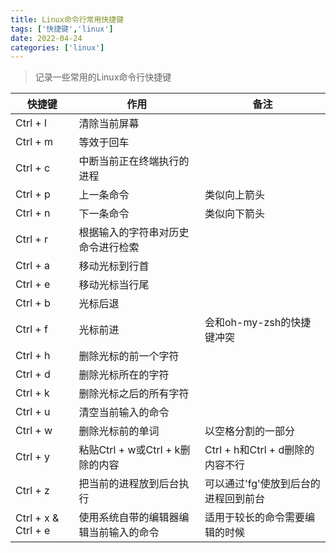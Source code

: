 ```yaml
---
title: Linux命令行常用快捷键
tags: ['快捷键','linux']
date: 2022-04-24
categories: ['linux']
---
```

> 记录一些常用的Linux命令行快捷键

<!--more-->

|快捷键|作用|备注|
|---|---|---|
|Ctrl + l|清除当前屏幕||
|Ctrl + m|等效于回车||
|Ctrl + c|中断当前正在终端执行的进程||
|Ctrl + p|上一条命令|类似向上箭头|
|Ctrl + n|下一条命令|类似向下箭头|
|Ctrl + r|根据输入的字符串对历史命令进行检索||
|Ctrl + a|移动光标到行首||
|Ctrl + e|移动光标当行尾||
|Ctrl + b|光标后退||
|Ctrl + f|光标前进|会和oh-my-zsh的快捷键冲突|
|Ctrl + h|删除光标的前一个字符||
|Ctrl + d|删除光标所在的字符||
|Ctrl + k|删除光标之后的所有字符||
|Ctrl + u|清空当前输入的命令||
|Ctrl + w|删除光标前的单词|以空格分割的一部分|
|Ctrl + y|粘贴Ctrl + w或Ctrl + k删除的内容|Ctrl + h和Ctrl + d删除的内容不行|
|Ctrl + z|把当前的进程放到后台执行|可以通过'fg'使放到后台的进程回到前台|
|Ctrl + x & Ctrl + e|使用系统自带的编辑器编辑当前输入的命令|适用于较长的命令需要编辑的时候|
